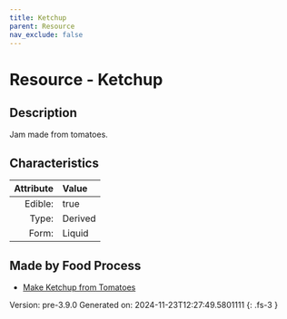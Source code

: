 ```yaml
---
title: Ketchup
parent: Resource
nav_exclude: false
---
```

# Resource - Ketchup

## Description
Jam made from tomatoes.

## Characteristics

| Attribute      | Value |
|--------:|:------|
|Edible:|true|
|Type:|Derived|
|Form:|Liquid|
 



## Made by Food Process

- [Make Ketchup from Tomatoes](../food/make-ketchup-from-tomatoes.html)

    

Version: pre-3.9.0 Generated on: 2024-11-23T12:27:49.5801111
{: .fs-3 }
